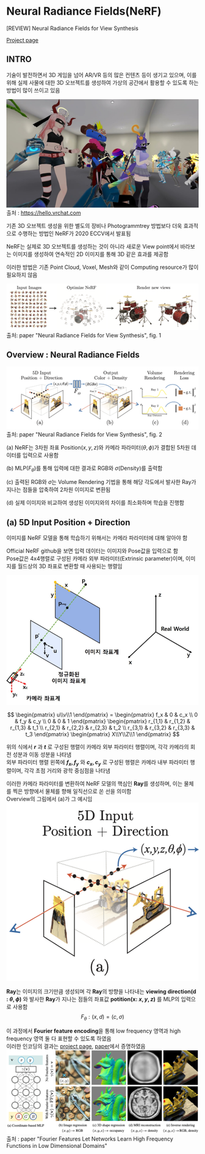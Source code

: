 # Neural Radiance Fields(NeRF)
[REVIEW] Neural Radiance Fields for View Synthesis 

[Project page](https://www.matthewtancik.com/nerf)

## INTRO
기술이 발전하면서 3D 게임을 넘어 AR/VR 등의 많은 컨텐츠 등이 생기고 있으며, 이를 위해 실제 사물에 대한 3D 오브젝트를 생성하여 가상의 공간에서 활용할 수 있도록 하는 방법이 많이 쓰이고 있음

![VR CHAT](./image/vrchat.jpg "VR CHAT")
출처 : https://hello.vrchat.com

기존 3D 오브젝트 생성을 위한 별도의 장비나 Photogrammtrey 방법보다 더욱 효과적으로 수행하는 방법인 NeRF가 2020 ECCV에서 발표됨

NeRF는 실제로 3D 오브젝트를 생성하는 것이 아니라 새로운 View point에서 바라보는 이미지를 생성하여 연속적인 2D 이미지를 통해 3D 같은 효과를 제공함

이러한 방법은 기존 Point Cloud, Voxel, Mesh와 같이 Computing resource가 많이 필요하지 않음

![NeRF Method](./image/NeRF%20method.png)  
출처: paper "Neural Radiance Fields for View Synthesis", fig. 1

## Overview : Neural Radiance Fields
![Oerview:NeRF](./image/overview_nerf.png)  
출처: paper "Neural Radiance Fields for View Synthesis", fig. 2

(a) NeRF는 3차원 좌표 Position($x, y, z$)와 카메라 파라미터($\theta, \phi$)가 결합된 5차원 데이터를 입력으로 사용함

(b) MLP($F_\theta$)를 통해 입력에 대한 결과로 RGB와 $\sigma$(Density)를 출력함 

(c) 출력된 RGB와 $\sigma$는 Volume Rendering 기법을 통해 해당 각도에서 발사한 Ray가 지나는 점들을 압축하여 2차원 이미지로 변환됨

(d) 실제 이미지와 비교하여 생성된 이미지와의 차이를 최소화하며 학습을 진행함

## (a) 5D Input Position + Direction
이미지를 NeRF 모델을 통해 학습하기 위해서는 카메라 파라미터에 대해 알아야 함

Official NeRF github을 보면 입력 데이터는 이미지와 Pose값을 입력으로 함  
Pose값은 4x4행렬로 구성된 카메라 외부 파라미터(Extrinsic parameter)이며, 이미지를 월드상의 3D 좌표로 변환할 때 사용되는 행렬임

![Coordinates](./image/Camera.jpg)

$$
\begin{pmatrix} 
        u\\v\\1 
    \end{pmatrix} = 
\begin{pmatrix} 
        f_x & 0   & c_x \\
        0   & f_y & c_y \\
        0   & 0   & 1
    \end{pmatrix}
\begin{pmatrix} 
        r_{1,1} & r_{1,2} & r_{1,3} & t_1 \\
        r_{2,1} & r_{2,2} & r_{2,3} & t_2 \\
        r_{3,1} & r_{3,2} & r_{3,3} & t_3
    \end{pmatrix}
\begin{pmatrix} 
        X\\Y\\Z\\1 
    \end{pmatrix}
$$


위의 식에서 **$r$** 과 **$t$** 로 구성된 행렬이 카메라 외부 파라미터 행렬이며, 각각 카메라의 회전 성분과 이동 성분을 나타냄  
외부 파라미터 행렬 왼쪽에 **$f_x, f_y$** 와 **$c_x, c_y$** 로 구성된 행렬은 카메라 내부 파라미터 행렬이며, 각각 초점 거리와 광학 중심점을 나타냄

이러한 카메라 파라미터를 변환하여 NeRF 모델의 핵심인 **Ray**를 생성하며, 이는 물체를 찍은 방향에서 물체를 향해 일직선으로 쏜 선을 의미함  
Overview의 그림에서 (a)가 그 예시임  
![Overview_a](./image/overview_a.png)

**Ray**는 이미지의 크기만큼 생성되며 각 **Ray**의 방향을 나타내는 **viewing direction(d : $\theta, \phi$)** 와 발사한 **Ray**가 지나는 점들의 좌표값 **potition(x: $x, y, z$)** 를 MLP의 입력으로 사용함
$$F_\theta : (x, d) = (c, \sigma)$$

이 과정에서 **Fourier feature encoding**을 통해 low frequency 영역과 high frequency 영역 둘 다 표현할 수 있도록 하였음  
이러한 인코딩의 결과는 [project page](https://bmild.github.io/fourfeat/), [paper](https://arxiv.org/abs/2006.10739)에서 증명하였음  
![Fourier Encoding](./image/fourier_feature_encoding.png) 
출처 : paper "Fourier Features Let Networks Learn
High Frequency Functions in Low Dimensional Domains"